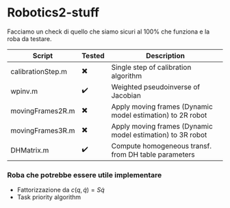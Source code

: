 # Robotics2-stuff

Facciamo un check di quello che siamo sicuri al 100% che funziona e la roba da testare.

| Script | Tested | Description |
| ------------- | ------------- | ------------- |
| calibrationStep.m  | :heavy_multiplication_x: | Single step of calibration algorithm |
| wpinv.m  | :heavy_check_mark: | Weighted pseudoinverse of Jacobian |
| movingFrames2R.m  | :heavy_multiplication_x: | Apply moving frames (Dynamic model estimation) to 2R robot |
| movingFrames3R.m  | :heavy_multiplication_x: | Apply moving frames (Dynamic model estimation) to 3R robot |
| DHMatrix.m  | :heavy_check_mark: | Compute homogeneous transf. from DH table parameters |


### Roba che potrebbe essere utile implementare

- Fattorizzazione da $c(q, \dot{q}) = S\dot{q}$
- Task priority algorithm
